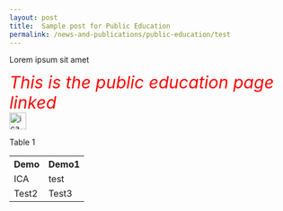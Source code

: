 ```yaml
---
layout: post
title:  Sample post for Public Education
permalink: /news-and-publications/public-education/test
---
```

Lorem ipsum sit amet

<style>
  .TEST{
  
  color:Red;
  Font-size:30px;
  Font-style:italic;
  align:center;
  
  }
  </style>


<div><span class="TEST"> This is the public education page linked </span> </div>

<div style="padding-right:150px;">  <img src="{{site.baseurl}}/images/favicon.png" alt="ica logo2" style="height30px; width:30px; align:right;" /> </div>


<p>Table 1</p>
<div> 
  <table>
  <tr>
    <th>Demo</th>
    <th>Demo1</th> <!-- Table head -->
  </tr>
  <tr>
    <td>ICA</td> 
    <td>test</td>
  </tr>
  <tr>
    <td>Test2</td>
  <td>Test3</td></tr>
</table>
</div>

